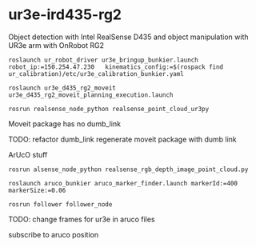 # ur3e-ird435-rg2
Object detection with Intel RealSense D435 and object manipulation with UR3e arm with OnRobot RG2

```
roslaunch ur_robot_driver ur3e_bringup_bunkier.launch robot_ip:=150.254.47.230   kinematics_config:=$(rospack find ur_calibration)/etc/ur3e_calibration_bunkier.yaml

roslaunch ur3e_d435_rg2_moveit ur3e_d435_rg2_moveit_planning_execution.launch

rosrun realsense_node_python realsense_point_cloud_ur3py
```

Moveit package has no dumb_link

TODO:
refactor dumb_link
regenerate moveit package with dumb link


ArUcO stuff

```
rosrun alsense_node_python realsense_rgb_depth_image_point_cloud.py

roslaunch aruco_bunkier aruco_marker_finder.launch markerId:=400 markerSize:=0.06

rosrun follower follower_node
```

TODO:
change frames for ur3e in aruco files

subscribe to aruco position


